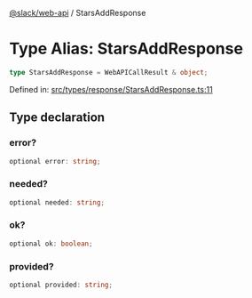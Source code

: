 [@slack/web-api](../index.md) / StarsAddResponse

# Type Alias: StarsAddResponse

```ts
type StarsAddResponse = WebAPICallResult & object;
```

Defined in: [src/types/response/StarsAddResponse.ts:11](https://github.com/slackapi/node-slack-sdk/blob/main/packages/web-api/src/types/response/StarsAddResponse.ts#L11)

## Type declaration

### error?

```ts
optional error: string;
```

### needed?

```ts
optional needed: string;
```

### ok?

```ts
optional ok: boolean;
```

### provided?

```ts
optional provided: string;
```

